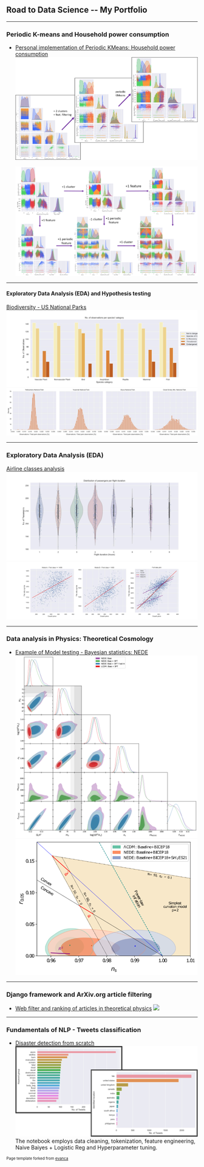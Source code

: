## Road to Data Science -- My Portfolio

---

### Periodic K-means and Household power consumption

- [Personal implementation of Periodic KMeans: Household power consumption](https://github.com/juan-s-cruz/DS-portfolio/blob/main/household_power%20clustering/household_power-KMeans-scikit.ipynb)
  <img src="images/household_power/portfolio1.png?raw=true"/>


  <img src="images/household_power/portfolio2.png?raw=true"/>

---

#### Exploratory Data Analysis (EDA) and Hypothesis testing
[Biodiversity - US National Parks](https://github.com/juan-s-cruz/DS-portfolio/blob/main/biodiversity/biodiversity.ipynb)
<img src="images/biodiversity/bioDemo1.jpg?raw=true"/>
<img src="images/biodiversity/bioDemo2.jpg?raw=true"/>

---

### Exploratory Data Analysis (EDA)

[Airline classes analysis](https://github.com/juan-s-cruz/DS-portfolio/blob/main/Airline%20Analysis/Airline%20Analysis.ipynb)
<img src="images/airline_analysis/violinPassengers.jpg?raw=true"/>
<img src="images/airline_analysis/modesFirstToCoach.jpg?raw=true"/>

---

### Data analysis in Physics: Theoretical Cosmology

- [Example of Model testing - Bayesian statistics: NEDE](https://doi.org/10.1088/1475-7516/2023/02/041)
  <img src="images/hubbleTensionS8article/sample_triangle_bayes.png?raw=true"/>
  <img src="images/hubbleTensionS8article/r_ns_plot.png?raw=true"/>

---

### Django framework and ArXiv.org article filtering

- [Web filter and ranking of articles in theoretical physics](https://github.com/juan-s-cruz/arxivFilterX)
  <img src="images/arxivFilterDjango/webFilterCombined.png?raw=true"/>

---

### Fundamentals of NLP - Tweets classification

- [Disaster detection from scratch](https://www.kaggle.com/code/juansroadtodata/twitting-disasters)
  <img src="images/twittingDisasters/thumbnailTweets.png?raw=true"/>
  The notebook employs data cleaning, tokenization, feature engineering, Naive Baiyes + Logistic Reg and Hyperparameter tuning.
  

<p style="font-size:10px">Page template forked from <a href="https://github.com/evanca/quick-portfolio">evanca</a></p>
<!-- Remove above link if you don't want to attribute -->
